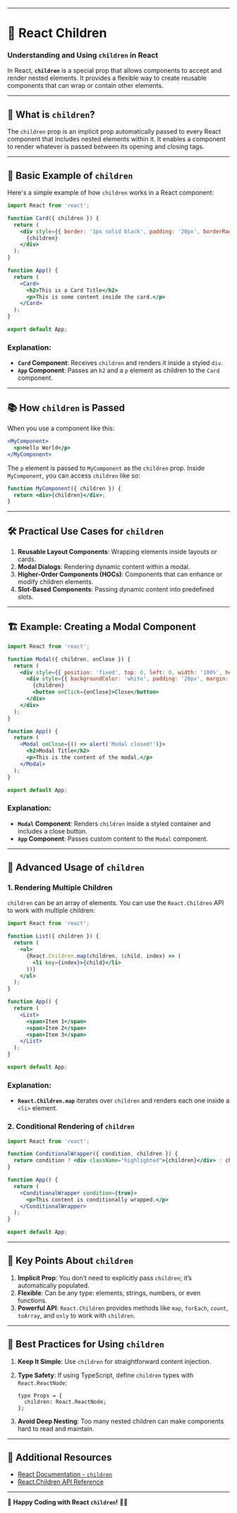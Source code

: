 
---

# 👶 React Children

### Understanding and Using `children` in React

In React, **`children`** is a special prop that allows components to accept and render nested elements. It provides a flexible way to create reusable components that can wrap or contain other elements.

---

## 🚀 What is `children`?

The `children` prop is an implicit prop automatically passed to every React component that includes nested elements within it. It enables a component to render whatever is passed between its opening and closing tags.

---

## 📝 Basic Example of `children`

Here's a simple example of how `children` works in a React component:

```jsx
import React from 'react';

function Card({ children }) {
  return (
    <div style={{ border: '1px solid black', padding: '20px', borderRadius: '5px' }}>
      {children}
    </div>
  );
}

function App() {
  return (
    <Card>
      <h2>This is a Card Title</h2>
      <p>This is some content inside the card.</p>
    </Card>
  );
}

export default App;
```

### Explanation:

- **`Card` Component**: Receives `children` and renders it inside a styled `div`.
- **`App` Component**: Passes an `h2` and a `p` element as children to the `Card` component.

---

## 📚 How `children` is Passed

When you use a component like this:

```jsx
<MyComponent>
  <p>Hello World</p>
</MyComponent>
```

The `p` element is passed to `MyComponent` as the `children` prop. Inside `MyComponent`, you can access `children` like so:

```jsx
function MyComponent({ children }) {
  return <div>{children}</div>;
}
```

---

## 🛠️ Practical Use Cases for `children`

1. **Reusable Layout Components**: Wrapping elements inside layouts or cards.
2. **Modal Dialogs**: Rendering dynamic content within a modal.
3. **Higher-Order Components (HOCs)**: Components that can enhance or modify children elements.
4. **Slot-Based Components**: Passing dynamic content into predefined slots.

---

## 🏗️ Example: Creating a Modal Component

```jsx
import React from 'react';

function Modal({ children, onClose }) {
  return (
    <div style={{ position: 'fixed', top: 0, left: 0, width: '100%', height: '100%', backgroundColor: 'rgba(0, 0, 0, 0.5)' }}>
      <div style={{ backgroundColor: 'white', padding: '20px', margin: '100px auto', width: '300px' }}>
        {children}
        <button onClick={onClose}>Close</button>
      </div>
    </div>
  );
}

function App() {
  return (
    <Modal onClose={() => alert('Modal closed!')}>
      <h2>Modal Title</h2>
      <p>This is the content of the modal.</p>
    </Modal>
  );
}

export default App;
```

### Explanation:

- **`Modal` Component**: Renders `children` inside a styled container and includes a close button.
- **`App` Component**: Passes custom content to the `Modal` component.

---

## 📝 Advanced Usage of `children`

### 1. Rendering Multiple Children

`children` can be an array of elements. You can use the `React.Children` API to work with multiple children:

```jsx
import React from 'react';

function List({ children }) {
  return (
    <ul>
      {React.Children.map(children, (child, index) => (
        <li key={index}>{child}</li>
      ))}
    </ul>
  );
}

function App() {
  return (
    <List>
      <span>Item 1</span>
      <span>Item 2</span>
      <span>Item 3</span>
    </List>
  );
}

export default App;
```

### Explanation:

- **`React.Children.map`** iterates over `children` and renders each one inside a `<li>` element.

### 2. Conditional Rendering of `children`

```jsx
import React from 'react';

function ConditionalWrapper({ condition, children }) {
  return condition ? <div className="highlighted">{children}</div> : children;
}

function App() {
  return (
    <ConditionalWrapper condition={true}>
      <p>This content is conditionally wrapped.</p>
    </ConditionalWrapper>
  );
}

export default App;
```

---

## 🔑 Key Points About `children`

1. **Implicit Prop**: You don’t need to explicitly pass `children`; it’s automatically populated.
2. **Flexible**: Can be any type: elements, strings, numbers, or even functions.
3. **Powerful API**: `React.Children` provides methods like `map`, `forEach`, `count`, `toArray`, and `only` to work with `children`.

---

## 🌟 Best Practices for Using `children`

1. **Keep It Simple**: Use `children` for straightforward content injection.
2. **Type Safety**: If using TypeScript, define `children` types with `React.ReactNode`:

   ```tsx
   type Props = {
     children: React.ReactNode;
   };
   ```

3. **Avoid Deep Nesting**: Too many nested children can make components hard to read and maintain.

---

## 🔗 Additional Resources

- [React Documentation - `children`](https://react.dev/learn/passing-props-to-a-component)
- [React.Children API Reference](https://react.dev/reference/react/Children)

---

📝 **Happy Coding with React `children`!** 👶🚀